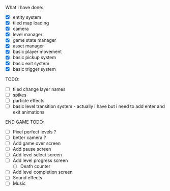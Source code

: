 What i have done:

- [x] entity system
- [x] tiled map loading
- [x] camera
- [x] level manager
- [x] game state manager
- [x] asset manager
- [x] basic player movement
- [x] basic pickup system
- [x] basic exit system
- [x] basic trigger system

TODO:

- [ ] tiled change layer names
- [ ] spikes
- [ ] particle effects
- [ ] basic level transition system - actually i have but i need to add enter and exit animations

END GAME TODO:

- [ ] Pixel perfect levels ?
- [ ] better camera ?
- [ ] Add game over screen
- [ ] Add pause screen
- [ ] Add level select screen
- [ ] Add level progress screen
    - [ ]  Death counter
- [ ] Add level completion screen
- [ ] Sound effects
- [ ] Music
